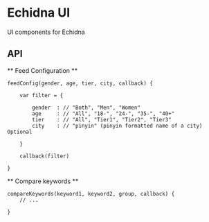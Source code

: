 # Echidna UI


UI components for Echidna


## API


** Feed Configuration ** 

    feedConfig(gender, age, tier, city, callback) {

        var filter = {

            gender  : // "Both", "Men", "Women"                        
            age     : // "All", "18-", "24-", "35-", "40+"              
            tier    : // "All", "Tier1", "Tier2", "Tier3"               
            city    : // "pinyin" (pinyin formatted name of a city)  Optional

        }
        
        callback(filter)

    }



** Compare keywords **

    
    compareKeywords(keyword1, keyword2, group, callback) {
        // ...

    }



